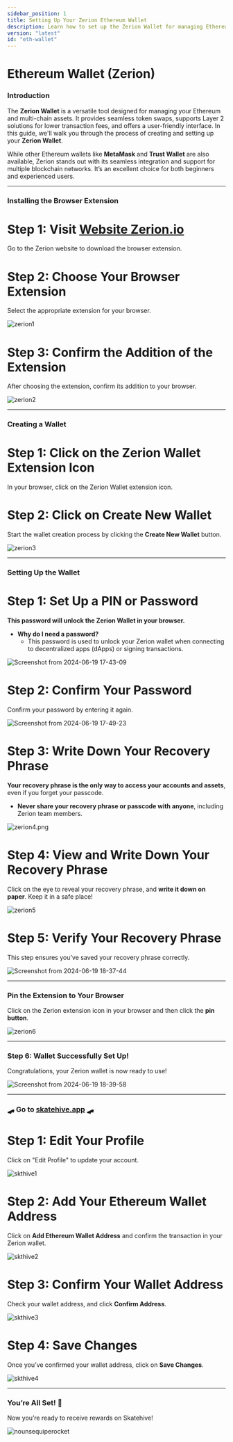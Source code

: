 ```yaml
---
sidebar_position: 1
title: Setting Up Your Zerion Ethereum Wallet  
description: Learn how to set up the Zerion Wallet for managing Ethereum and multi-chain assets. This guide covers everything from installing the extension to linking your wallet to Skatehive for rewards.
version: "latest"
id: "eth-wallet"
---
```


# Ethereum Wallet (Zerion)

### Introduction
The **Zerion Wallet** is a versatile tool designed for managing your Ethereum and multi-chain assets. It provides seamless token swaps, supports Layer 2 solutions for lower transaction fees, and offers a user-friendly interface. In this guide, we'll walk you through the process of creating and setting up your **Zerion Wallet**.

While other Ethereum wallets like **MetaMask** and **Trust Wallet** are also available, Zerion stands out with its seamless integration and support for multiple blockchain networks. It’s an excellent choice for both beginners and experienced users.

---

### Installing the Browser Extension

# Step 1: Visit <a href="https://zerion.io/download" class="button-link" target="_blank">**Website Zerion.io**</a>

Go to the Zerion website to download the browser extension.

# Step 2: Choose Your Browser Extension
Select the appropriate extension for your browser.

![zerion1](https://hackmd.io/_uploads/BJEu_hgI0.png)

# Step 3: Confirm the Addition of the Extension
After choosing the extension, confirm its addition to your browser.

![zerion2](https://hackmd.io/_uploads/B1p1Jpg80.png)

---

### Creating a Wallet

# Step 1: Click on the Zerion Wallet Extension Icon
In your browser, click on the Zerion Wallet extension icon.

# Step 2: Click on **Create New Wallet**
Start the wallet creation process by clicking the **Create New Wallet** button.

![zerion3](https://hackmd.io/_uploads/HJJ1bpgUR.png)

---

### Setting Up the Wallet

# Step 1: Set Up a PIN or Password
**This password will unlock the Zerion Wallet in your browser.**

- **Why do I need a password?**
  - This password is used to unlock your Zerion wallet when connecting to decentralized apps (dApps) or signing transactions.

![Screenshot from 2024-06-19 17-43-09](https://hackmd.io/_uploads/Hy8bQplUC.png)

# Step 2: Confirm Your Password
Confirm your password by entering it again.

![Screenshot from 2024-06-19 17-49-23](https://hackmd.io/_uploads/Sk__Epx8R.png)

# Step 3: Write Down Your Recovery Phrase
**Your recovery phrase is the only way to access your accounts and assets**, even if you forget your passcode.

- **Never share your recovery phrase or passcode with anyone**, including Zerion team members.

![zerion4.png](https://hackmd.io/_uploads/rJc9U6gLC.png)

# Step 4: View and Write Down Your Recovery Phrase
Click on the eye to reveal your recovery phrase, and **write it down on paper**. Keep it in a safe place!

![zerion5](https://hackmd.io/_uploads/HJuvhalL0.png)

# Step 5: Verify Your Recovery Phrase
This step ensures you’ve saved your recovery phrase correctly.

![Screenshot from 2024-06-19 18-37-44](https://hackmd.io/_uploads/SJHUXReUR.png)

---

### Pin the Extension to Your Browser

Click on the Zerion extension icon in your browser and then click the **pin button**.

![zerion6](https://hackmd.io/_uploads/HJ4F4ReUA.png)

---

### Step 6: Wallet Successfully Set Up!
Congratulations, your Zerion wallet is now ready to use!

![Screenshot from 2024-06-19 18-39-58](https://hackmd.io/_uploads/HyBoSAgIA.png)

---

### 🛹 Go to [skatehive.app](https://www.skatehive.app/) 🛹

# Step 1: Edit Your Profile
Click on "Edit Profile" to update your account.

![skthive1](https://hackmd.io/_uploads/B1mnon_IR.png)

# Step 2: Add Your Ethereum Wallet Address
Click on **Add Ethereum Wallet Address** and confirm the transaction in your Zerion wallet.

![skthive2](https://hackmd.io/_uploads/HyrJbkK8R.png)

# Step 3: Confirm Your Wallet Address
Check your wallet address, and click **Confirm Address**.

![skthive3](https://hackmd.io/_uploads/HkBLWJY8R.png)

# Step 4: Save Changes
Once you’ve confirmed your wallet address, click on **Save Changes**.

![skthive4](https://hackmd.io/_uploads/rkH1Q1tIA.png)

---

### You’re All Set! 🎉
Now you’re ready to receive rewards on Skatehive!

![nounsequiperocket](https://hackmd.io/_uploads/B1kSOkGIC.gif)
